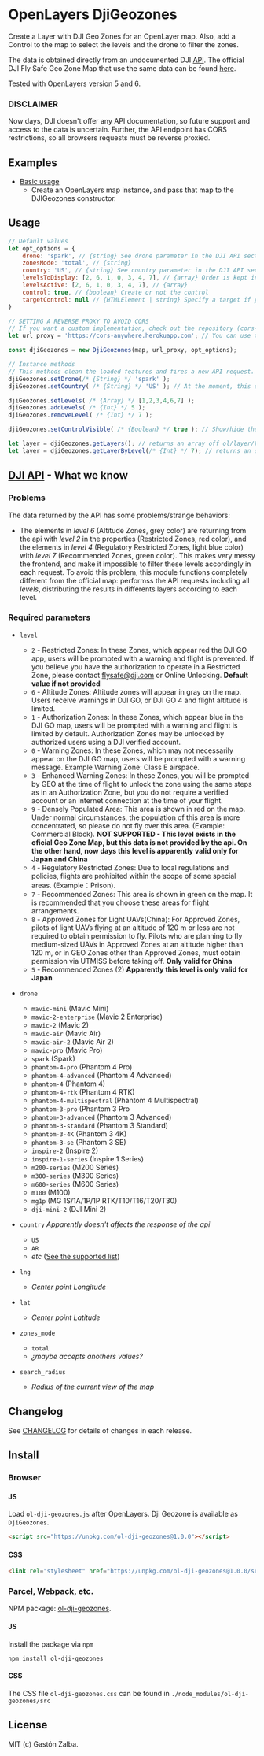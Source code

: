 # OpenLayers DjiGeozones
Create a Layer with DJI Geo Zones for an OpenLayer map. Also, add a Control to the map to select the levels and the drone to filter the zones.

The data is obtained directly from an undocumented DJI [API](https://www-api.dji.com/api/geo/areas). The official DJI Fly Safe Geo Zone Map that use the same data can be found [here](https://www.dji.com/flysafe/geo-map).

Tested with OpenLayers version 5 and 6.

### DISCLAIMER
Now days, DJI doesn't offer any API documentation, so future support and access to the data is uncertain. Further, the API endpoint has CORS restrictions, so all browsers requests must be reverse proxied.

## Examples
- [Basic usage](http://raw.githack.com/GastonZalba/ol-dji-geozones/master/examples/dji-geozones.html)
  - Create an OpenLayers map instance, and pass that map to the DJIGeozones constructor.

## Usage
```js
// Default values
let opt_options = {
    drone: 'spark', // {string} See drone parameter in the DJI API section
    zonesMode: 'total', // {string}
    country: 'US', // {string} See country parameter in the DJI API section
    levelsToDisplay: [2, 6, 1, 0, 3, 4, 7], // {array} Order is kept in the Control
    levelsActive: [2, 6, 1, 0, 3, 4, 7], // {array}
    control: true, // {boolean} Create or not the control
    targetControl: null // {HTMLElement | string} Specify a target if you want the control to be rendered outside of the map's viewport.
}

// SETTING A REVERSE PROXY TO AVOID CORS
// If you want a custom implementation, check out the repository (cors-anywhere)[https://github.com/Rob--W/cors-anywhere]
let url_proxy = 'https://cors-anywhere.herokuapp.com'; // You can use the public demo CORS Anywhere for testing

const djiGeozones = new DjiGeozones(map, url_proxy, opt_options);

// Instance methods
// This methods clean the loaded features and fires a new API request.
djiGeozones.setDrone(/* {String} */ 'spark' );
djiGeozones.setCountry( /* {String} */ 'US' ); // At the moment, this doesn't appear to affect the api response

djiGeozones.setLevels( /* {Array} */ [1,2,3,4,6,7] );
djiGeozones.addLevels( /* {Int} */ 5 );
djiGeozones.removeLevel( /* {Int} */ 7 );

djiGeozones.setControlVisible( /* {Boolean} */ true ); // Show/hide the control

let layer = djiGeozones.getLayers(); // returns an array off ol/layer/Vector~VectorLayer instances
let layer = djiGeozones.getLayerByLevel(/* {Int} */ 7); // returns an ol/layer/Vector~VectorLayer instance with the specefic level
```
## [DJI API](https://www-api.dji.com/api/geo/areas) - What we know
### Problems
The data returned by the API has some problems/strange behaviors:
- The elements in *level 6* (Altitude Zones, grey color) are returning from the api with *level 2* in the properties (Restricted Zones, red color), and the elements in *level 4* (Regulatory Restricted Zones, light blue color) with *level 7* (Recommended Zones, green color). This makes very messy the frontend, and make it impossible to filter these levels accordingly in each request. To avoid this problem, this module functions completely different from the official map: performss the API requests including all *levels*, distributing the results in differents layers according to each level.

### Required parameters
- `level`
    - `2` - Restricted Zones: In these Zones, which appear red the DJI GO app, users will be prompted with a warning and flight is prevented. If you believe you have the authorization to operate in a Restricted Zone, please contact flysafe@dji.com or Online Unlocking. **Default value if not provided**
    - `6` - Altitude Zones: Altitude zones will appear in gray on the map. Users receive warnings in DJI GO, or DJI GO 4 and flight altitude is limited.
    - `1` - Authorization Zones: In these Zones, which appear blue in the DJI GO map, users will be prompted with a warning and flight is limited by default. Authorization Zones may be unlocked by authorized users using a DJI verified account.
    - `0` - Warning Zones: In these Zones, which may not necessarily appear on the DJI GO map, users will be prompted with a warning message. Example Warning Zone: Class E airspace.
    - `3` - Enhanced Warning Zones: In these Zones, you will be prompted by GEO at the time of flight to unlock the zone using the same steps as in an Authorization Zone, but you do not require a verified account or an internet connection at the time of your flight.
    - `9` - Densely Populated Area: This area is shown in red on the map. Under normal circumstances, the population of this area is more concentrated, so please do not fly over this area. (Example: Commercial Block). **NOT SUPPORTED - This level exists in the oficial Geo Zone Map, but this data is not provided by the api. On the other hand, now days this level is apparently valid only for Japan and China**
    - `4` - Regulatory Restricted Zones: Due to local regulations and policies, flights are prohibited within the scope of some special areas. (Example：Prison).
    - `7` - Recommended Zones: This area is shown in green on the map. It is recommended that you choose these areas for flight arrangements.
    - `8` - Approved Zones for Light UAVs(China): For Approved Zones, pilots of light UAVs flying at an altitude of 120 m or less are not required to obtain permission to fly. Pilots who are planning to fly medium-sized UAVs in Approved Zones at an altitude higher than 120 m, or in GEO Zones other than Approved Zones, must obtain permission via UTMISS before taking off. **Only valid for China**
    - `5` - Recommended Zones (2)  **Apparently this level is only valid for Japan**

- `drone`
    - `mavic-mini` (Mavic Mini)
    - `mavic-2-enterprise` (Mavic 2 Enterprise)
    - `mavic-2` (Mavic 2)
    - `mavic-air` (Mavic Air)
    - `mavic-air-2` (Mavic Air 2)
    - `mavic-pro` (Mavic Pro)
    - `spark` (Spark)
    - `phantom-4-pro` (Phantom 4 Pro)
    - `phantom-4-advanced` (Phantom 4 Advanced)
    - `phantom-4` (Phantom 4)
    - `phantom-4-rtk` (Phantom 4 RTK)
    - `phantom-4-multispectral` (Phantom 4 Multispectral)
    - `phantom-3-pro` (Phantom 3 Pro
    - `phantom-3-advanced` (Phantom 3 Advanced)
    - `phantom-3-standard` (Phantom 3 Standard)
    - `phantom-3-4K` (Phantom 3 4K)
    - `phantom-3-se` (Phantom 3 SE)
    - `inspire-2` (Inspire 2)
    - `inspire-1-series` (Inspire 1 Series)
    - `m200-series` (M200 Series)
    - `m300-series` (M300 Series)
    - `m600-series` (M600 Series)
    - `m100` (M100)
    - `mg1p` (MG 1S/1A/1P/1P RTK/T10/T16/T20/T30)
    - `dji-mini-2` (DJI Mini 2)
- `country` *Apparently doesn't affects the response of the api*
    - `US`
    - `AR`
    - *etc* ([See the supported list](https://www.dji.com/flysafe/geo-map))
- `lng`
    - *Center point Longitude*
- `lat`
    - *Center point Latitude*
- `zones_mode`
    - `total`
    - *¿maybe accepts anothers values?*
- `search_radius`
    - *Radius of the current view of the map*

## Changelog
See [CHANGELOG](./CHANGELOG.md) for details of changes in each release.

## Install

### Browser
#### JS

Load `ol-dji-geozones.js` after OpenLayers. Dji Geozone is available as `DjiGeozones`.
```HTML
<script src="https://unpkg.com/ol-dji-geozones@1.0.0"></script>
```

#### CSS
```HTML
<link rel="stylesheet" href="https://unpkg.com/ol-dji-geozones@1.0.0/src/ol-dji-geozones.css" />
```

### Parcel, Webpack, etc.
NPM package: [ol-dji-geozones](https://www.npmjs.com/package/ol-dji-geozones).
#### JS

Install the package via `npm`

    npm install ol-dji-geozones

#### CSS
The CSS file `ol-dji-geozones.css` can be found in `./node_modules/ol-dji-geozones/src`

## License
MIT (c) Gastón Zalba.